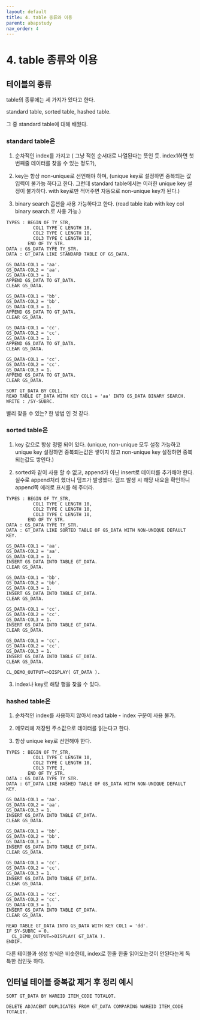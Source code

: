 ```yaml
---
layout: default
title: 4. table 종류와 이용
parent: abapstudy
nav_order: 4
---
```

# 4. table 종류와 이용

## 테이블의 종류

table의 종류에는 세 가지가 있다고 한다.

standard table, sorted table, hashed table.

그 중 standard table에 대해 배웠다.

### standard table은

1. 순차적인 index를 가지고 ( 그냥 적힌 순서대로 나열된다는 뜻인 듯. index1하면 첫번째줄 데이터를 찾을 수 있는 정도?),

2. key는 항상 non-unique로 선언해야 하며, (unique key로 설정하면 중복되는 값 입력이 불가능 하다고 한다. 그런데 standard table에서는 이러한 unique key 설정이 불가하다. with key로만 적어주면 자동으로 non-unique key가 된다.)

3. binary search 옵션을 사용 가능하다고 한다. (read table itab with key col binary search.로 사용 가능.)

```abap
TYPES : BEGIN OF TY_STR,
          COL1 TYPE C LENGTH 10,
          COL2 TYPE C LENGTH 10,
          COL3 TYPE C LENGTH 10,
        END OF TY_STR.
DATA : GS_DATA TYPE TY_STR.
DATA : GT_DATA LIKE STANDARD TABLE OF GS_DATA.

GS_DATA-COL1 = 'aa'.
GS_DATA-COL2 = 'aa'.
GS_DATA-COL3 = 1.
APPEND GS_DATA TO GT_DATA.
CLEAR GS_DATA.

GS_DATA-COL1 = 'bb'.
GS_DATA-COL2 = 'bb'.
GS_DATA-COL3 = 1.
APPEND GS_DATA TO GT_DATA.
CLEAR GS_DATA.

GS_DATA-COL1 = 'cc'.
GS_DATA-COL2 = 'cc'.
GS_DATA-COL3 = 1.
APPEND GS_DATA TO GT_DATA.
CLEAR GS_DATA.

GS_DATA-COL1 = 'cc'.
GS_DATA-COL2 = 'cc'.
GS_DATA-COL3 = 1.
APPEND GS_DATA TO GT_DATA.
CLEAR GS_DATA.

SORT GT_DATA BY COL1.
READ TABLE GT_DATA WITH KEY COL1 = 'aa' INTO GS_DATA BINARY SEARCH.
WRITE : /SY-SUBRC.
```
빨리 찾을 수 있는? 한 방법 인 것 같다.

### sorted table은

1. key 값으로 항상 정렬 되어 있다. (unique, non-unique 모두 설정 가능하고 unique key 설정하면 중복되는값은 쌓이지 않고 non-unique key 설정하면 중복되는값도 쌓인다.)

2. sorted와 같이 사용 할 수 없고,  append가 아닌 insert로 데이터를 추가해야 한다. 실수로 append처리 했더니 덤프가 발생했다. 덤프 발생 시 해당 내요을 확인하니 append쪽 에러로 표시를 해 주더라.
            
```abap
TYPES : BEGIN OF TY_STR,
          COL1 TYPE C LENGTH 10,
          COL2 TYPE C LENGTH 10,
          COL3 TYPE C LENGTH 10,
        END OF TY_STR.
DATA : GS_DATA TYPE TY_STR.
DATA : GT_DATA LIKE SORTED TABLE OF GS_DATA WITH NON-UNIQUE DEFAULT KEY.

GS_DATA-COL1 = 'aa'.
GS_DATA-COL2 = 'aa'.
GS_DATA-COL3 = 1.
INSERT GS_DATA INTO TABLE GT_DATA.
CLEAR GS_DATA.

GS_DATA-COL1 = 'bb'.
GS_DATA-COL2 = 'bb'.
GS_DATA-COL3 = 1.
INSERT GS_DATA INTO TABLE GT_DATA.
CLEAR GS_DATA.

GS_DATA-COL1 = 'cc'.
GS_DATA-COL2 = 'cc'.
GS_DATA-COL3 = 1.
INSERT GS_DATA INTO TABLE GT_DATA.
CLEAR GS_DATA.

GS_DATA-COL1 = 'cc'.
GS_DATA-COL2 = 'cc'.
GS_DATA-COL3 = 1.
INSERT GS_DATA INTO TABLE GT_DATA.
CLEAR GS_DATA.

CL_DEMO_OUTPUT=>DISPLAY( GT_DATA ).
```

3. index나 key로 해당 행을 찾을 수 있다.

### hashed table은

1. 순차적인 index를 사용하지 않아서 read table - index 구문이 사용 불가.

2. 메모리에 저장된 주소값으로 데이터를 읽는다고 한다.

3. 항상 unique key로 선언해야 한다.

```abap
TYPES : BEGIN OF TY_STR,
          COL1 TYPE C LENGTH 10,
          COL2 TYPE C LENGTH 10,
          COL3 TYPE I,
        END OF TY_STR.
DATA : GS_DATA TYPE TY_STR.
DATA : GT_DATA LIKE HASHED TABLE OF GS_DATA WITH NON-UNIQUE DEFAULT KEY.

GS_DATA-COL1 = 'aa'.
GS_DATA-COL2 = 'aa'.
GS_DATA-COL3 = 1.
INSERT GS_DATA INTO TABLE GT_DATA.
CLEAR GS_DATA.

GS_DATA-COL1 = 'bb'.
GS_DATA-COL2 = 'bb'.
GS_DATA-COL3 = 1.
INSERT GS_DATA INTO TABLE GT_DATA.
CLEAR GS_DATA.

GS_DATA-COL1 = 'cc'.
GS_DATA-COL2 = 'cc'.
GS_DATA-COL3 = 1.
INSERT GS_DATA INTO TABLE GT_DATA.
CLEAR GS_DATA.

GS_DATA-COL1 = 'cc'.
GS_DATA-COL2 = 'cc'.
GS_DATA-COL3 = 1.
INSERT GS_DATA INTO TABLE GT_DATA.
CLEAR GS_DATA.

READ TABLE GT_DATA INTO GS_DATA WITH KEY COL1 = 'dd'.
IF SY-SUBRC = 0.
  CL_DEMO_OUTPUT=>DISPLAY( GT_DATA ).
ENDIF.
```

다른 테이블과 생성 방식은 비슷한데, index로 한줄 한줄 읽어오는것이 안된다는게 독특한 점인듯 하다.

## 인터널 테이블 중복값 제거 후 정리 예시

```abap
SORT GT_DATA BY WAREID ITEM_CODE TOTALQT.

DELETE ADJACENT DUPLICATES FROM GT_DATA COMPARING WAREID ITEM_CODE TOTALQT.
```
